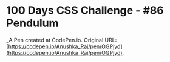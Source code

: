 # 100 Days CSS Challenge - #86 Pendulum
 _A Pen created at CodePen.io. Original URL: [https://codepen.io/Anushka_Raj/pen/OGPjyd](https://codepen.io/Anushka_Raj/pen/OGPjyd).

 